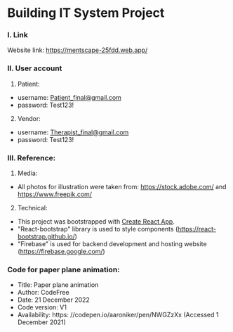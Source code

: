 # Building IT System Project

### I. Link
Website link: https://mentscape-25fdd.web.app/ 

### II. User account
 
1. Patient: 
- username: Patient_final@gmail.com
- password: Test123!

2. Vendor:
- username: Therapist_final@gmail.com
- password: Test123!

### III. Reference:
1. Media:
- All photos for illustration were taken from: https://stock.adobe.com/ and https://www.freepik.com/
2. Technical:
- This project was bootstrapped with [Create React App](https://github.com/facebook/create-react-app).
- "React-bootstrap" library is used to style components (https://react-bootstrap.github.io/)
- "Firebase" is used for backend development and hosting website (https://firebase.google.com/)

### Code for paper plane animation: 
* Title: Paper plane animation
* Author: CodeFree
* Date: 21 December 2022 
* Code version: V1 
* Availability: https: //codepen.io/aaroniker/pen/NWGZzXx (Accessed 1 December 2021) 
